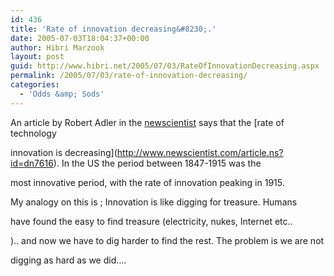 ```yaml
---
id: 436
title: 'Rate of innovation decreasing&#8230;.'
date: 2005-07-03T18:04:37+00:00
author: Hibri Marzook
layout: post
guid: http://www.hibri.net/2005/07/03/RateOfInnovationDecreasing.aspx
permalink: /2005/07/03/rate-of-innovation-decreasing/
categories:
  - 'Odds &amp; Sods'
---
```

An article by Robert Adler&nbsp;in the [newscientist](http://www.newscientist.com/) says that the [rate of technology
  
innovation is decreasing](http://www.newscientist.com/article.ns?id=dn7616). In the US the period between 1847-1915 was the
  
most innovative period, with the rate of innovation peaking in 1915. 

My analogy on this is&nbsp;; Innovation is like digging for treasure. Humans
  
have found the easy to find&nbsp;treasure (electricity, nukes, Internet etc..
  
).. and now we have to dig harder to find the rest. The problem is we are not
  
digging as hard as we did&#8230;.

&nbsp;